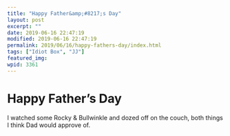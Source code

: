 ```yaml
---
title: "Happy Father&amp;#8217;s Day"
layout: post
excerpt: ""
date: 2019-06-16 22:47:19
modified: 2019-06-16 22:47:19
permalink: 2019/06/16/happy-fathers-day/index.html
tags: ["Idiot Box", "JJ"]
featured_img: 
wpid: 3361
---
```


# Happy Father&#8217;s Day

I watched some Rocky &amp; Bullwinkle and dozed off on the couch, both things I think Dad would approve of.